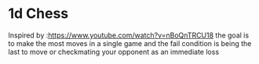 # 1d Chess
Inspired by :https://www.youtube.com/watch?v=nBoQnTRCU18
the goal is to make the most moves in a single game and the fail condition is being the last to move or checkmating your opponent as an immediate loss